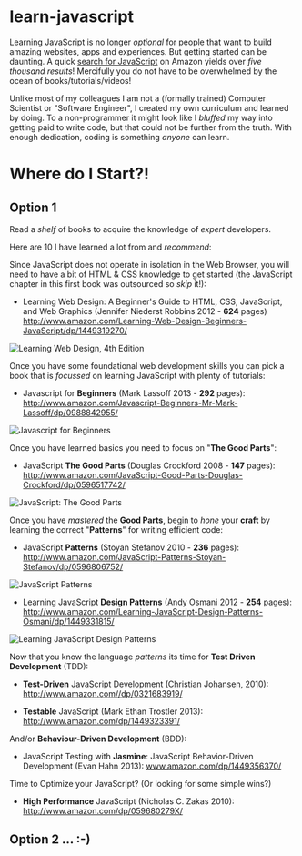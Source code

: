 learn-javascript
================

Learning JavaScript is no longer *optional* for people that want to build
amazing websites, apps and experiences. But getting started can be daunting.
A quick 
[search for JavaScript](http://www.amazon.com/s/ref=nb_sb_noss_1?url=search-alias%3Dstripbooks&field-keywords=javascript) 
on Amazon yields over *five thousand results*! Mercifully you do not have 
to be overwhelmed by the ocean of books/tutorials/videos!

Unlike most of my colleagues I am not a (formally trained) Computer Scientist
or "Software Engineer", I created my own curriculum and learned by doing.
To a non-programmer it might look like I *bluffed* my way into getting paid
to write code, but that could not be further from the truth. 
With enough dedication, coding is something *anyone* can learn.

# Where do I Start?!

## Option 1

Read a *shelf* of books to acquire the knowledge of *expert* developers.

Here are 10 I have learned a lot from and *recommend*:

Since JavaScript does not operate in isolation in the Web Browser,
you will need to have a bit of HTML & CSS knowledge to get started
(the JavaScript chapter in this first book was outsourced so *skip* it!):

- Learning Web Design: A Beginner's Guide to HTML, CSS, JavaScript, and 
Web Graphics (Jennifer Niederst Robbins 2012 - **624** pages)
http://www.amazon.com/Learning-Web-Design-Beginners-JavaScript/dp/1449319270/

![Learning Web Design, 4th Edition](http://it-ebooks.info/images/ebooks/3/learning_web_design_4th_edition.jpg "Learning Web Design, 4th Edition")

Once you have some foundational web development skills you can pick a book
that is *focussed* on learning JavaScript with plenty of tutorials:

- Javascript for **Beginners** (Mark Lassoff 2013 - **292** pages):
http://www.amazon.com/Javascript-Beginners-Mr-Mark-Lassoff/dp/0988842955/

![Javascript for Beginners](http://ecx.images-amazon.com/images/I/51%2B0LwpmLqL._SY344_PJlook-inside-v2,TopRight,1,0_SH20_BO1,204,203,200_.jpg "Javascript for Beginners")

Once you have learned basics you need to focus on "**The Good Parts**":

- JavaScript **The Good Parts** (Douglas Crockford 2008 - **147** pages): 
http://www.amazon.com/JavaScript-Good-Parts-Douglas-Crockford/dp/0596517742/

![JavaScript: The Good Parts](http://ecx.images-amazon.com/images/I/51gdVAEfPUL._BO2,204,203,200_PIsitb-sticker-arrow-click,TopRight,35,-76_AA300_SH20_OU01_.jpg "JavaScript: The Good Parts")

Once you have *mastered* the **Good Parts**, begin to *hone* your **craft**
by learning the correct "**Patterns**" for writing efficient code:

- JavaScript **Patterns** (Stoyan Stefanov 2010 - **236** pages): 
http://www.amazon.com/JavaScript-Patterns-Stoyan-Stefanov/dp/0596806752/

![JavaScript Patterns](http://it-ebooks.info/images/ebooks/3/javascript_patterns.jpg "JavaScript Patterns")

- Learning JavaScript **Design Patterns** (Andy Osmani 2012 - **254** pages):
http://www.amazon.com/Learning-JavaScript-Design-Patterns-Osmani/dp/1449331815/

![Learning JavaScript Design Patterns](http://it-ebooks.info/images/ebooks/3/learning_javascript_design_patterns.jpg "Learning JavaScript Design Patterns")

Now that you know the language *patterns* 
its time for **Test Driven Development** (TDD):

- **Test-Driven** JavaScript Development (Christian Johansen, 2010):
http://www.amazon.com//dp/0321683919/  

- **Testable** JavaScript (Mark Ethan Trostler 2013): 
http://www.amazon.com/dp/1449323391/

And/or **Behaviour-Driven Development** (BDD):

- JavaScript Testing with **Jasmine**: JavaScript Behavior-Driven Development
(Evan Hahn 2013): www.amazon.com/dp/1449356370/


Time to Optimize your JavaScript? (Or looking for some simple wins?)

- **High Performance** JavaScript (Nicholas C. Zakas 2010):
http://www.amazon.com/dp/059680279X/


## Option 2 ... :-)
